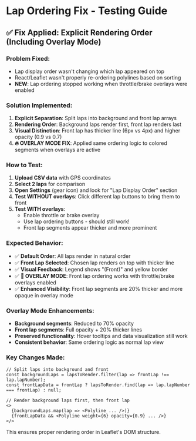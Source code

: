 # Lap Ordering Fix - Testing Guide

## ✅ Fix Applied: Explicit Rendering Order (Including Overlay Mode)

### **Problem Fixed:**
- Lap display order wasn't changing which lap appeared on top
- React/Leaflet wasn't properly re-ordering polylines based on sorting
- **NEW**: Lap ordering stopped working when throttle/brake overlays were enabled

### **Solution Implemented:**
1. **Explicit Separation**: Split laps into background and front lap arrays
2. **Rendering Order**: Background laps render first, front lap renders last
3. **Visual Distinction**: Front lap has thicker line (6px vs 4px) and higher opacity (0.9 vs 0.7)
4. **🔥 OVERLAY MODE FIX**: Applied same ordering logic to colored segments when overlays are active

### **How to Test:**
1. **Upload CSV data** with GPS coordinates
2. **Select 2 laps** for comparison
3. **Open Settings** (gear icon) and look for "Lap Display Order" section
4. **Test WITHOUT overlays**: Click different lap buttons to bring them to front
5. **Test WITH overlays**: 
   - Enable throttle or brake overlay
   - Use lap ordering buttons - should still work!
   - Front lap segments appear thicker and more prominent

### **Expected Behavior:**
- ✅ **Default Order**: All laps render in natural order
- ✅ **Front Lap Selected**: Chosen lap renders on top with thicker line
- ✅ **Visual Feedback**: Legend shows "(Front)" and yellow border  
- ✅ **🎯 OVERLAY MODE**: Front lap ordering works with throttle/brake overlays enabled
- ✅ **Enhanced Visibility**: Front lap segments are 20% thicker and more opaque in overlay mode

### **Overlay Mode Enhancements:**
- **Background segments**: Reduced to 70% opacity
- **Front lap segments**: Full opacity + 20% thicker lines
- **Preserved functionality**: Hover tooltips and data visualization still work
- **Consistent behavior**: Same ordering logic as normal lap view

### **Key Changes Made:**
```tsx
// Split laps into background and front
const backgroundLaps = lapsToRender.filter(lap => frontLap !== lap.lapNumber);
const frontLapData = frontLap ? lapsToRender.find(lap => lap.lapNumber === frontLap) : null;

// Render background laps first, then front lap
<>
  {backgroundLaps.map(lap => <Polyline ... />)}
  {frontLapData && <Polyline weight={6} opacity={0.9} ... />}
</>
```

This ensures proper rendering order in Leaflet's DOM structure.
